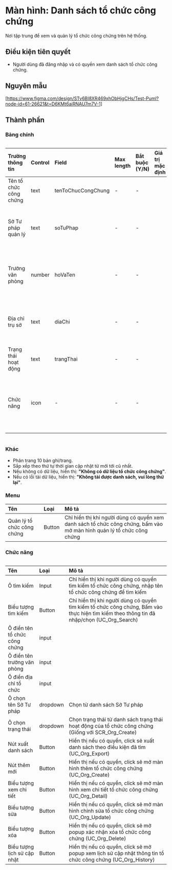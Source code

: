 # Màn hình: Danh sách tổ chức công chứng
Nơi tập trung để xem và quản lý tổ chức công chứng trên hệ thống.

## Điều kiện tiên quyết
- Người dùng đã đăng nhập và có quyền xem danh sách tổ chức công chứng.

## Nguyên mẫu
[https://www.figma.com/design/STv6BI8XR469xhObHjgCHs/Test-Puml?node-id=61-26621&t=D6KMt6aiRNAU7m7V-1]

## Thành phần

### Bảng chính

<div style="overflow-x:auto">

| Trường thông tin       | Control | Field              | Max length | Bắt buộc (Y/N) | Giá trị mặc định | Cho phép sửa (Y/N) | Mô tả                                                                             |
|:-----------------------|:--------|:-------------------|:-----------|:---------------|:-----------------|:-------------------|:----------------------------------------------------------------------------------|
| Tên tổ chức công chứng | text    | tenToChucCongChung | -          | -              |                  | -                  | Tên của tổ chức hành nghề công chứng                                              |
| Sở Tư pháp quản lý     | text    | soTuPhap           | -          | -              |                  | -                  | Tên Sở Tư pháp quản lý (Chỉ hiển thị cột này cho người dùng cấp bộ)               |
| Trưởng văn phòng       | number  | hoVaTen            | -          | -              |                  | -                  | Tên công chứng viên lấy theo ID trưởng văn phòng công chứng                       |
| Địa chỉ trụ sở         | text    | diaChi             | -          | -              |                  | -                  | Địa chỉ trụ sở: Địa chỉ - Phường/xã - Tỉnh/Thành phố                                                             |
| Trạng thái hoạt động   | text    | trangThai          | -          | -              |                  | -                  | Hiển thị trạng thái đã lưu
| Chức năng              | icon    | -                  | -          | -              |                  | -                  | Hiển thị danh sách nút: Xem chi tiết, sửa, xóa, xem lịch sử (tùy theo phân quyền) |

</div>

### Khác
- Phân trang 10 bản ghi/trang.  
- Sắp xếp theo thứ tự thời gian cập nhật từ mới tới cũ nhất.  
- Nếu không có dữ liệu, hiển thị: **"Không có dữ liệu tổ chức công chứng"**.  
- Nếu có lỗi tải dữ liệu, hiển thị: **"Không tải được danh sách, vui lòng thử lại"**.  

### Menu
| Tên                        | Loại   | Mô tả                                                                                                                 |
|:---------------------------|:-------|:----------------------------------------------------------------------------------------------------------------------|
| Quản lý tổ chức công chứng | Button | Chỉ hiển thị khi người dùng có quyền xem danh sách tổ chức công chứng, bấm vào mở màn hình quản lý tổ chức công chứng |

### Chức năng

<div style="overflow-x:auto">

| Tên                           | Loại     | Mô tả                                                                                                                                    |
|:------------------------------|:---------|:-----------------------------------------------------------------------------------------------------------------------------------------|
| Ô tìm kiếm                    | Input    | Chỉ hiển thị khi người dùng có quyền tìm kiếm tổ chức công chứng, nhập tên tổ chức công chứng để tìm kiếm                                |
| Biểu tượng tìm kiếm           | Button   | Chỉ hiển thị khi người dùng có quyền tìm kiếm tổ chức công chứng, Bấm vào thực hiện tìm kiếm theo thông tin đã nhập/chọn (UC_Org_Search) |
| Ô điền tên tổ chức công chứng | input    |                                                                                                                                          |
| Ô điền tên trưởng văn phòng   | input    |                                                                                                                                          |
| Ô điền địa chỉ tổ chức        | input    |                                                                                                                                          |
| Ô chọn tên Sở Tư pháp         | dropdown | Chọn từ danh sách Sở Tư pháp                                                                                                             |
| Ô chọn trạng thái             | dropdown | Chọn trạng thái từ danh sách trạng thái hoạt động của tổ chức công chứng (Giống với SCR_Org_Create)                                      |
| Nút xuất danh sách            | Button   | Hiển thị nếu có quyền, click sẽ xuất danh sách theo điều kiện đã tìm (UC_Org_Export)                                                     |
| Nút thêm mới                  | Button   | Hiển thị nếu có quyền, click sẽ mở màn hình thêm tổ chức công chứng (UC_Org_Create)                                                         |
| Biểu tượng xem chi tiết       | Button   | Hiển thị nếu có quyền, click sẽ mở màn hình xem chi tiết tổ chức công chứng (UC_Org_Detail)                                                 |
| Biểu tượng sửa                | Button   | Hiển thị nếu có quyền, click sẽ mở màn hình chỉnh sửa tổ chức công chứng (UC_Org_Update)                                                    |
| Biểu tượng xóa                | Button   | Hiển thị nếu có quyền, click sẽ mở popup xác nhận xóa tổ chức công chứng (UC_Org_Delete)                                                 |
| Biểu tượng lịch sử cập nhật   | Button   | Hiển thị nếu có quyền, click sẽ mở popup xem lịch sử cập nhật thông tin tổ chức công chứng (UC_Org_History)                              |

</div>
